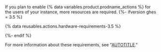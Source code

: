 If you plan to enable {% data variables.product.prodname_actions %} for the users of your instance, more resources are required. 
{%- ifversion ghes = 3.5 %}

{% data reusables.actions.hardware-requirements-3.5 %}

{%- endif %}

For more information about these requirements, see "[AUTOTITLE](/admin/github-actions/getting-started-with-github-actions-for-your-enterprise/getting-started-with-github-actions-for-github-enterprise-server#review-hardware-considerations)."
